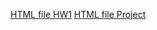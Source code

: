 [HTML file HW1](https://bu-ie-360.github.io/spring24-sinanparlar/360_HW1.html)
[HTML file Project](https://bu-ie-360.github.io/spring24-sinanparlar/IE_360_Project_Group17.html)
